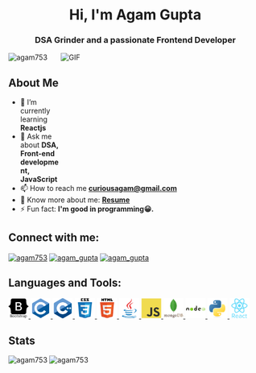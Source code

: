 
<h1 align="center">Hi, I'm Agam Gupta</h1>
<h3 align="center">DSA Grinder and a passionate Frontend Developer</h3>

<img align="right" style="display:inline-block;width:400px;height:250px;" src="https://media.giphy.com/media/qgQUggAC3Pfv687qPC/giphy.gif" alt="GIF">
<p align="left"> <img src="https://komarev.com/ghpvc/?username=agam753&label=Profile%20views&color=0e75b6&style=flat" alt="agam753" /> </p>

## About Me
- 🌱 I’m currently learning **Reactjs**
- 💬 Ask me about **DSA, Front-end development, JavaScript**
- 📫 How to reach me **curiousagam@gmail.com**
- 🌱 Know more about me: **<a href="https://docs.google.com/document/d/1XswdN4-KnhNv_04BfNcYwJujbrS8MJV2/edit?usp=share_link&ouid=106108896274412241189&rtpof=true&sd=true">Resume</a>**
- ⚡ Fun fact: **I'm good in programming😀.**


## Connect with me: 
 <div>
    <a href="https://linkedin.com/in/agam753" target="blank"><img align="center"
            src="https://raw.githubusercontent.com/rahuldkjain/github-profile-readme-generator/master/src/images/icons/Social/linked-in-alt.svg"
            alt="agam753" height="30" width="40" /></a>
    <a href="https://www.leetcode.com/agam_gupta" target="blank"><img align="center"
            src="https://raw.githubusercontent.com/rahuldkjain/github-profile-readme-generator/master/src/images/icons/Social/leet-code.svg"
            alt="agam_gupta" height="30" width="40" /></a>
    <a href="https://auth.geeksforgeeks.org/user/agam_gupta" target="blank"><img align="center"
            src="https://raw.githubusercontent.com/rahuldkjain/github-profile-readme-generator/master/src/images/icons/Social/geeks-for-geeks.svg"
        alt="agam_gupta" height="30" width="40" /></a>
</div>


## Languages and Tools:
<p align="left"> <a href="https://getbootstrap.com" target="_blank" rel="noreferrer"> <img src="https://raw.githubusercontent.com/devicons/devicon/master/icons/bootstrap/bootstrap-plain-wordmark.svg" alt="bootstrap" width="40" height="40"/> </a> <a href="https://www.cprogramming.com/" target="_blank" rel="noreferrer"> <img src="https://raw.githubusercontent.com/devicons/devicon/master/icons/c/c-original.svg" alt="c" width="40" height="40"/> </a> <a href="https://www.w3schools.com/cpp/" target="_blank" rel="noreferrer"> <img src="https://raw.githubusercontent.com/devicons/devicon/master/icons/cplusplus/cplusplus-original.svg" alt="cplusplus" width="40" height="40"/> </a> <a href="https://www.w3schools.com/css/" target="_blank" rel="noreferrer"> <img src="https://raw.githubusercontent.com/devicons/devicon/master/icons/css3/css3-original-wordmark.svg" alt="css3" width="40" height="40"/> </a> <a href="https://www.w3.org/html/" target="_blank" rel="noreferrer"> <img src="https://raw.githubusercontent.com/devicons/devicon/master/icons/html5/html5-original-wordmark.svg" alt="html5" width="40" height="40"/> </a> <a href="https://www.java.com" target="_blank" rel="noreferrer"> <img src="https://raw.githubusercontent.com/devicons/devicon/master/icons/java/java-original.svg" alt="java" width="40" height="40"/> </a> <a href="https://developer.mozilla.org/en-US/docs/Web/JavaScript" target="_blank" rel="noreferrer"> <img src="https://raw.githubusercontent.com/devicons/devicon/master/icons/javascript/javascript-original.svg" alt="javascript" width="40" height="40"/> </a> <a href="https://www.mongodb.com/" target="_blank" rel="noreferrer"> <img src="https://raw.githubusercontent.com/devicons/devicon/master/icons/mongodb/mongodb-original-wordmark.svg" alt="mongodb" width="40" height="40"/> </a> <a href="https://nodejs.org" target="_blank" rel="noreferrer"> <img src="https://raw.githubusercontent.com/devicons/devicon/master/icons/nodejs/nodejs-original-wordmark.svg" alt="nodejs" width="40" height="40"/> </a> <a href="https://www.python.org" target="_blank" rel="noreferrer"> <img src="https://raw.githubusercontent.com/devicons/devicon/master/icons/python/python-original.svg" alt="python" width="40" height="40"/> </a> <a href="https://reactjs.org/" target="_blank" rel="noreferrer"> <img src="https://raw.githubusercontent.com/devicons/devicon/master/icons/react/react-original-wordmark.svg" alt="react" width="40" height="40"/> </a> </p>

## Stats
<div>
<img width="49%" src="https://github-readme-stats.vercel.app/api?username=agam753&theme=github_dark" alt="agam753" />
<img width="49%" src="https://github-readme-stats.vercel.app/api/top-langs?username=agam753&layout=compact&theme=radical&hide=html" alt="agam753" />
</div>
